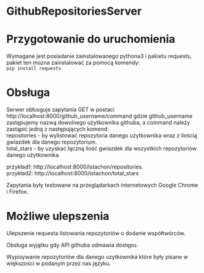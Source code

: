 # GithubRepositoriesServer

# Przygotowanie do uruchomienia

Wymagane jest posiadanie zainstalowanego pythona3 i pakietu requests, pakiet ten mozna zainstalować za pomocą komendy:  
`pip install requests`

# Obsługa
Serwer obłusguje zapytania GET w postaci http://localhost:8000/github_username/command gdzie github_username zastępujemy nazwą dowolnego użytkownika githuba,
a command należy zastąpić jedną z następujących komend:  
repositories - by wylistować repozytoria danego użytkownika wraz z ilością gwiazdek dla danego repozytorium.   
total_stars - by uzyskać łączną ilość gwiazdek dla wszystkich repozytoriów danego użytkownika. 

przykład1: http://localhost:8000/lstachon/repositories.   
przykład2: http://localhost:8000/lstachon/total_stars

Zapytania były testowane na przeglądarkach internetowych Google Chrome i Firefox.

# Możliwe ulepszenia

Ulepszenie requesta listowania repozytoriów o dodanie współtwórców.   

Obsługa wyjątku gdy API githuba odmawia dostępu.  

Wypisywanie repozytoriów dla danego uzytkownika które były pisane w większości w podanym przez nas języku.  
